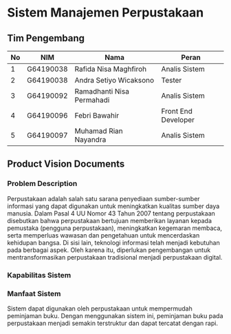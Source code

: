 # Sistem Manajemen Perpustakaan

## Tim Pengembang
| No | NIM | Nama | Peran |
|----|-----|------|-------|
| 1 | G64190038 | Rafida Nisa Maghfiroh | Analis Sistem |
| 2 | G64190038 | Andra Setiyo Wicaksono | Tester |
| 3 | G64190092 | Ramadhanti Nisa Permahadi | Analis Sistem |
| 4 | G64190096 | Febri Bawahir | Front End Developer |
| 5 | G64190097 | Muhamad Rian Nayandra | Analis Sistem |


## Product Vision Documents

### Problem Description
Perpustakaan adalah salah satu sarana penyediaan sumber-sumber informasi yang dapat digunakan untuk meningkatkan kualitas sumber daya manusia. Dalam Pasal 4 UU Nomor 43 Tahun 2007 tentang perpustakaan disebutkan bahwa perpustakaan bertujuan memberikan layanan kepada pemustaka (pengguna perpustakaan), meningkatkan kegemaran membaca, serta memperluas wawasan dan pengetahuan untuk mencerdaskan kehidupan bangsa. Di sisi lain, teknologi informasi telah menjadi kebutuhan pada berbagai aspek. Oleh karena itu, diperlukan pengembangan untuk mentransformasikan perpustakaan tradisional menjadi perpustakaan digital. 

### Kapabilitas Sistem


### Manfaat Sistem
Sistem dapat digunakan oleh perpustakaan untuk mempermudah peminjaman buku. Dengan menggunakan sistem ini, peminjaman buku pada perpustakaan menjadi semakin terstruktur dan dapat tercatat dengan rapi.
